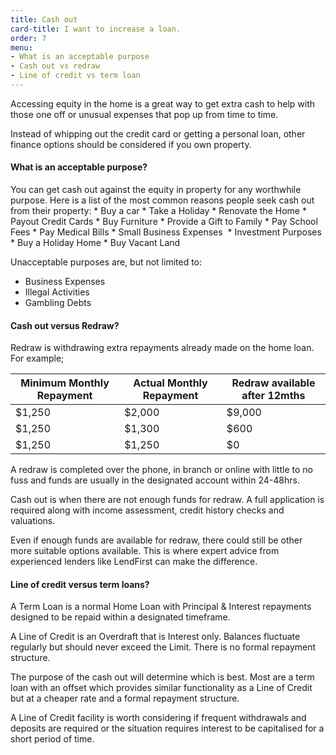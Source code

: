 ```yaml
---
title: Cash out
card-title: I want to increase a loan.
order: 7
menu:
- What is an acceptable purpose
- Cash out vs redraw
- Line of credit vs term loan
---
```


Accessing equity in the home is a great way to get extra cash to help with those one off or unusual expenses that pop up from time to time.

Instead of whipping out the credit card or getting a personal loan, other finance options should be considered if you own property.

<h4 id="what-is-an-acceptable-purpose">What is an acceptable purpose?</h4>
You can get cash out against the equity in property for any worthwhile purpose. Here is a list of the most common reasons people seek cash out from their property:
* Buy a car
* Take a Holiday
* Renovate the Home
* Payout Credit Cards
* Buy Furniture
* Provide a Gift to Family
* Pay School Fees
* Pay Medical Bills
* Small Business Expenses 
* Investment Purposes
* Buy a Holiday Home
* Buy Vacant Land

Unacceptable purposes are, but not limited to:
* Business Expenses
* Illegal Activities
* Gambling Debts

<h4 id="cash-out-vs-redraw">Cash out versus Redraw?</h4>
Redraw is withdrawing extra repayments already made on the home loan. For example;

| Minimum Monthly Repayment | Actual Monthly Repayment | Redraw available after 12mths |
|---------------------|----------------------|-------------------------------|
| $1,250              | $2,000               | $9,000                        |
| $1,250              | $1,300               | $600                          |
| $1,250              | $1,250               | $0                            |

A redraw is completed over the phone, in branch or online with little to no fuss and funds are usually in the designated account within 24-48hrs.

Cash out is when there are not enough funds for redraw.  A full application is required along with income assessment, credit history checks and valuations.

Even if enough funds are available for redraw, there could still be other more suitable options available.  This is where expert advice from experienced lenders like LendFirst can make the difference.

<h4 id="line-of-credit-vs-term-loan">Line of credit versus term loans?</h4>
A Term Loan is a normal Home Loan with Principal  & Interest repayments designed to be repaid within a designated timeframe.

A Line of Credit is an Overdraft that is Interest only.  Balances fluctuate regularly but should never exceed the Limit.  There is no formal repayment structure.

The purpose of the cash out will determine which is best.  Most are a term loan with an offset which provides similar functionality as a Line of Credit but at a cheaper rate and a formal repayment structure.

A Line of Credit facility is worth considering if frequent withdrawals and deposits are required or the situation requires interest to be capitalised for a short period of time.
